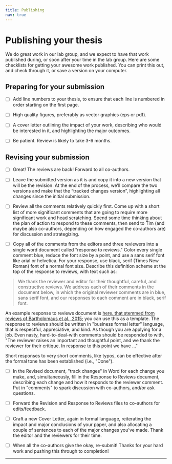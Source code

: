 ```yaml
---
title: Publishing
nav: true
--- 
```


# Publishing your thesis
We do great work in our lab group, and we expect to have that work published during, or soon after your time in the lab group.  Here are some checklists for getting your awesome work published.  You can print this out, and check through it, or save a version on your computer.

## Preparing for your submission
- [ ] Add line numbers to your thesis, to ensure that each line is numbered in order starting on the first page.

- [ ] High quality figures, preferably as vector graphics (eps or pdf).

- [ ] A cover letter outlining the impact of your work, describing who would be interested in it, and highlighting the major outcomes.
- [ ] Be patient.  Review is likely to take 3-6 months.

## Revising your submission
- [ ] Great!  The reviews are back!  Forward to all co-authors.

- [ ]  Leave the submitted version as it is and copy it into a new version that will be the revision.  At the end of the process, we’ll compare the two versions and make that the “tracked changes version”, highlighting all changes since the initial submission.

- [ ]  Review all the comments relatively quickly first.  Come up with a short list of more significant comments that are going to require more significant work and head scratching.  Spend some time thinking about the plan of action to respond to these comments, then send to Tim (and maybe also co-authors, depending on how engaged the co-authors are) for discussion and strategizing.

- [ ]  Copy all of the comments from the editors and three reviewers into a single word document called “response to reviews."  Color every single comment blue, reduce the font size by a point, and use a sans serif font like arial or helvetica.  For your response, use black, serif (Times New Roman) font of a normal font size.  Describe this definition scheme at the top of the response to reviews, with text such as:

<blockquote><p>
We thank the reviewer and editor for their thoughtful, careful, and constructive reviews.  We address each of their comments in the document below, in which the original reviewer comments are in blue, sans serif font, and our responses to each comment are in black, serif font.
</p></blockquote>

   An example response to reviews document is [here, that stemmed from reviews of Bartholomaus et al., 2015](../content/files/Response_to_reviews.docx); you can use this as a template.  The response to reviews should be written in "business formal letter" language, that is respectful, appreciative, and kind.  As though you are applying for a job.  Even nasty, hard-to-deal-with comments should be responded to with, "The reviewer raises an important and thoughtful point, and we thank the reviewer for their critique.  In response to this point we have ..."

   Short responses to very short comments, like typos, can be effective after the formal tone has been established (i.e., "Done").

- [ ] In the Revised document, "track changes" in Word for each change you make, and, simultaneously, fill in the Response to Reviews document, describing each change and how it responds to the reviewer comment.  Put in "comments" to spark discussion with co-authors, and/or ask questions.

- [ ] Forward the Revision and Response to Reviews files to co-authors for edits/feedback.

- [ ] Craft a new Cover Letter, again in formal language, reiterating the impact and major conclusions of your paper, and also allocating a couple of sentences to each of the major changes you've made.  Thank the editor and the reviewers for their time.

- [ ] When all the co-authors give the okay, re-submit!  Thanks for your hard work and pushing this through to completion!







---

